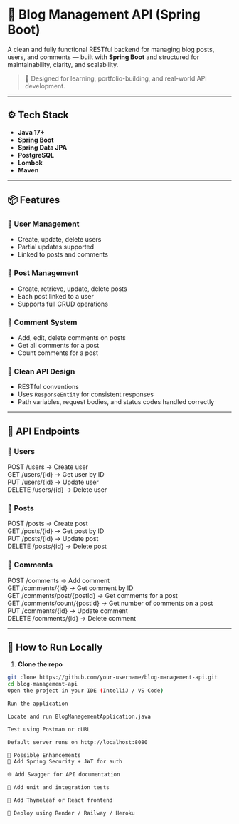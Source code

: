 # 📝 Blog Management API (Spring Boot)

A clean and fully functional RESTful backend for managing blog posts, users, and comments — built with **Spring Boot** and structured for maintainability, clarity, and scalability.

> 🚀 Designed for learning, portfolio-building, and real-world API development.

---

## ⚙️ Tech Stack

- **Java 17+**
- **Spring Boot**
- **Spring Data JPA**
- **PostgreSQL** 
- **Lombok**
- **Maven**

---

## 📦 Features

### 👤 User Management
- Create, update, delete users
- Partial updates supported
- Linked to posts and comments

### 📝 Post Management
- Create, retrieve, update, delete posts
- Each post linked to a user
- Supports full CRUD operations

### 💬 Comment System
- Add, edit, delete comments on posts
- Get all comments for a post
- Count comments for a post

### 🔐 Clean API Design
- RESTful conventions
- Uses `ResponseEntity` for consistent responses
- Path variables, request bodies, and status codes handled correctly

---

## 🔗 API Endpoints
### 🔹 Users
POST    /users                → Create user  
GET     /users/{id}           → Get user by ID  
PUT     /users/{id}           → Update user  
DELETE  /users/{id}           → Delete user

### 🔹 Posts
POST    /posts                → Create post  
GET     /posts/{id}           → Get post by ID  
PUT     /posts/{id}           → Update post  
DELETE  /posts/{id}           → Delete post

### 🔹 Comments
POST    /comments                     → Add comment  
GET     /comments/{id}                → Get comment by ID  
GET     /comments/post/{postId}       → Get comments for a post  
GET     /comments/count/{postId}      → Get number of comments on a post  
PUT     /comments/{id}                → Update comment  
DELETE  /comments/{id}                → Delete comment


---

## 🧪 How to Run Locally

1. **Clone the repo**
```bash
git clone https://github.com/your-username/blog-management-api.git
cd blog-management-api
Open the project in your IDE (IntelliJ / VS Code)

Run the application

Locate and run BlogManagementApplication.java

Test using Postman or cURL

Default server runs on http://localhost:8080

📌 Possible Enhancements
🔐 Add Spring Security + JWT for auth

🌐 Add Swagger for API documentation

🧪 Add unit and integration tests

🎨 Add Thymeleaf or React frontend

🚀 Deploy using Render / Railway / Heroku